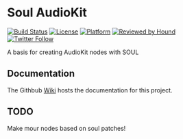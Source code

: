 # Soul AudioKit

[![Build Status](https://github.com/AudioKit/SoulAudioKit/workflows/CI/badge.svg)](https://github.com/AudioKit/SoulAudioKit/actions?query=workflow%3ACI)
[![License](https://img.shields.io/github/license/AudioKit/SoulAudioKit)](https://github.com/AudioKit/SoulAudioKit/blob/main/LICENSE)
[![Platform](https://img.shields.io/cocoapods/p/AudioKit)](https://github.com/AudioKit/AudioKit/wiki)
[![Reviewed by Hound](https://img.shields.io/badge/Reviewed_by-Hound-8E64B0.svg)](https://houndci.com)
[![Twitter Follow](https://img.shields.io/twitter/follow/AudioKitPro.svg?style=social)](https://twitter.com/AudioKitPro)

A basis for creating AudioKit nodes with SOUL

## Documentation

The Githbub [Wiki](https://github.com/AudioKit/SoulAudioKit/wiki) hosts the documentation for this project.

## TODO

Make mour nodes based on soul patches!
